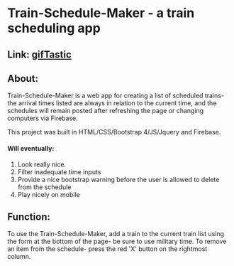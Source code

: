 # **Train-Schedule-Maker** - a train scheduling app

## Link: [gifTastic](https://zackeilholz.github.io/train-schedule-maker/)

## About:

Train-Schedule-Maker is a web app for creating a list of scheduled trains- the arrival times listed are always in relation to the current time, and the schedules will remain posted after refreshing the page or changing computers via Firebase.    

This project was built in HTML/CSS/Bootstrap 4/JS/Jquery and Firebase.  

#### Will eventually: 

1. Look really nice.
2. Filter inadequate time inputs
3. Provide a nice bootstrap warning before the user is allowed to delete from the schedule
4. Play nicely on mobile

## Function:

To use the Train-Schedule-Maker, add a train to the current train list using the form at the bottom of the page- be sure to use military time.  To remove an item from the schedule- press the red 'X' button on the rightmost column.  

